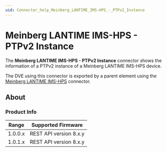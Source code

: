 ```yaml
---
uid: Connector_help_Meinberg_LANTIME_IMS-HPS_-_PTPv2_Instance
---
```


# Meinberg LANTIME IMS-HPS - PTPv2 Instance

The **Meinberg LANTIME IMS-HPS - PTPv2 Instance** connector shows the information of a PTPv2 instance of a Meinberg LANTIME IMS-HPS device.

The DVE using this connector is exported by a parent element using the [Meinberg LANTIME IMS-HPS](xref:Connector_help_Meinberg_LANTIME_IMS-HPS) connector.

## About

### Product Info

| **Range** | **Supported Firmware** |
|-----------|------------------------|
| 1.0.0.x   | REST API version 8.x.y |
| 1.0.1.x   | REST API version 8.x.y |


